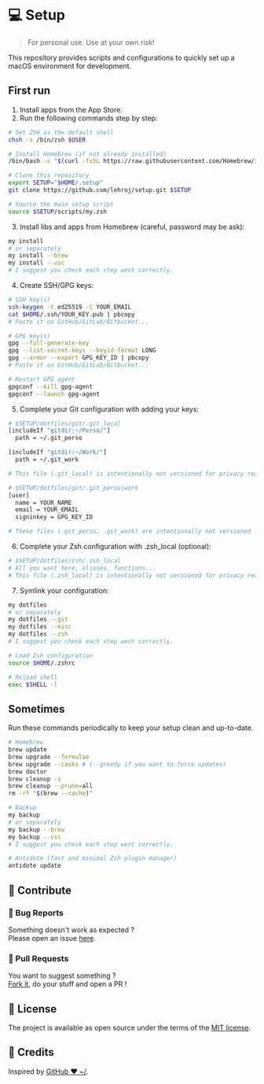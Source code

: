 # 💻 Setup

> For personal use. Use at your own risk!

This repository provides scripts and configurations to quickly set up a macOS environment for development.

## First run

1. Install apps from the App Store.
2. Run the following commands step by step:

```bash
# Set ZSH as the default shell
chsh -s /bin/zsh $USER

# Install Homebrew (if not already installed)
/bin/bash -c "$(curl -fsSL https://raw.githubusercontent.com/Homebrew/install/HEAD/install.sh)"

# Clone this repository
export SETUP="$HOME/.setup"
git clone https://github.com/lehroj/setup.git $SETUP

# Source the main setup script
source $SETUP/scripts/my.zsh
```

3. Install libs and apps from Homebrew  (careful, password may be ask):

```bash
my install
# or separately
my install --brew
my install --vsc
# I suggest you check each step went correctly.
```

4. Create SSH/GPG keys:

```bash
# SSH key(s)
ssh-keygen -t ed25519 -C YOUR_EMAIL
cat $HOME/.ssh/YOUR_KEY.pub | pbcopy
# Paste it on GitHub/GitLab/Bitbucket...

# GPG key(s)
gpg --full-generate-key
gpg --list-secret-keys --keyid-format LONG
gpg --armor --export GPG_KEY_ID | pbcopy
# Paste it on GitHub/GitLab/Bitbucket...

# Restart GPG agent
gpgconf --kill gpg-agent
gpgconf --launch gpg-agent
```

5. Complete your Git configuration with adding your keys:

```bash
# $SETUP/dotfiles/git/.git_local
[includeIf "gitdir:~/Perso/"]
  path = ~/.git_perso

[includeIf "gitdir:~/Work/"]
  path = ~/.git_work

# This file (.git_local) is intentionally not versioned for privacy reasons.
```

```bash
# $SETUP/dotfiles/git/.git_perso|work
[user]
  name = YOUR_NAME
  email = YOUR_EMAIL
  signinkey = GPG_KEY_ID

# These files (.git_perso, .git_work) are intentionally not versioned for privacy reasons.
```

6. Complete your Zsh configuration with .zsh_local (optional):

```bash
# $SETUP/dotfiles/zsh/.zsh_local
# All you want here, aliases, functions...
# This file (.zsh_local) is intentionally not versioned for privacy reasons.
```

7. Symlink your configuration:

```bash
my dotfiles
# or separately
my dotfiles --git
my dotfiles --misc
my dotfiles --zsh
# I suggest you check each step went correctly.

# Load Zsh configuration
source $HOME/.zshrc

# Reload shell
exec $SHELL -l
```

## Sometimes

Run these commands periodically to keep your setup clean and up-to-date.

```bash
# Homebrew
brew update
brew upgrade --formulae
brew upgrade --casks # (--greedy if you want to force updates)
brew doctor
brew cleanup -s
brew cleanup --prune=all
rm -rf "$(brew --cache)"

# Backup
my backup
# or separately
my backup --brew
my backup --vsc
# I suggest you check each step went correctly.

# Antidote (fast and minimal Zsh plugin manager)
antidote update
```

## 🙌 Contribute

### 🐛 Bug Reports

Something doesn't work as expected ?
<br>
Please open an issue [here](https://github.com/lehroj/setup/issues).

### 🤝 Pull Requests

You want to suggest something ?
<br>
[Fork it](https://github.com/lehroj/setup/fork), do your stuff and open a PR !

## 📖 License

The project is available as open source under the terms of the [MIT license](./LICENSE.md).

## 🎉 Credits

Inspired by [GitHub ❤ ~/](https://dotfiles.github.io).
